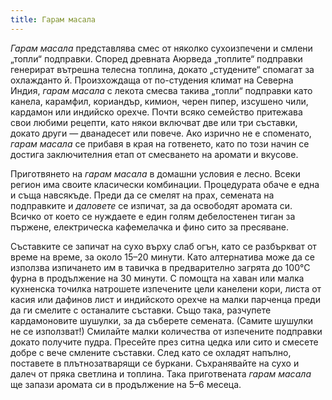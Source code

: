 ```yaml
---
title: Гарам масала
---
```

*Гарам масала* представлява смес от няколко сухоизпечени и смлени „топли“ подправки. Според дрeвната Аюрведа „топлите“ подправки генерират вътрешна телесна топлина, докато „студените“ спомагат за охлажданто й. Произхождаща от по-студения климат на Северна Индия, *гарам масала* с лекота смесва такива „топли“ подправки като канела, карамфил, кориандър, кимион, черен пипер, изсушено чили, кардамон или индийско орехче. Почти всяко семейство притежава свои любими рецепти, като някои включват две или три съставки, докато други — дванадесет или повече. Ако изрично не е споменато, *гарам масала* се прибавя в края на готвенето, като по този начин се достига заключителния етап от смесването на аромати и вкусове.

Приготвянето на *гарам масала* в домашни условия е лесно. Всеки регион има своите класически комбинации. Процедурата обаче е една и съща навсякъде. Преди да се смелят на прах, семената на подправките и *даловете* се изпичат, за да освободят аромата си. Всичко от което се нуждаете е един голям дебелостенен тиган за пържене, електрическа кафемелачка и фино сито за пресяване.

Съставките се запичат на сухо върху слаб огън, като се разбъркват от време на време, за около 15–20 минути. Като алтернатива може да се използва изпичането им в тавичка в предварително загрята до 100°C фурна в продължение на 30 минути. С помощта на хаван или малка кухненска точилка натрошете изпечените цели канелени кори, листа от касия или дафинов лист и индийското орехче на малки парченца преди да ги смелите с останалите съставки. Също така, разчупете кардамоновите шушулки, за да съберете семената. (Самите шушулки не се използват!) Смилайте малки количества от изпечените подправки докато получите пудра. Пресейте през ситна цедка или сито и смесете добре с вече смлените съставки. След като се охладят напълно, поставете в плътнозатварящи се буркани. Съхранявайте на сухо и далеч от пряка светлина и топлина. Така приготвената *гарам масала* ще запази аромата си в продължение на 5–6 месеца.
